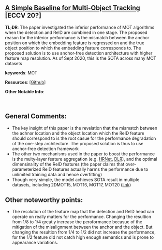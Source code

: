 [A Simple Baseline for Multi-Object Tracking](https://arxiv.org/pdf/2004.01888.pdf) [ECCV 20?]
---------------	

__TL;DR__: The paper investigated the inferior performance of MOT algorithms when the detection and ReID are combined in
one stage. The proposed reason for the inferior performance is the mismatch between the anchor position on which the embedding feature is regressed on and the true object position to which the embedding feature corresponds to. The proposed solution is to use anchor-free detection architecture with higher feature map resolution. As of Sept 2020, this is the SOTA across many MOT datasets

__keywords__: MOT

__Resources__: [[Github](https://github.com/ifzhang/FairMOT)] 

__Other Notable Info__: 

<br/>    

General Comments:
------
* The key insight of this paper is the revelation that the mismatch between the achnor location and the object location which the ReID feature should correspond to is the root casue for the performance degradation of the one-step architecture. The proposed solution is thus to use anchor-free detection framework
* The other two mechanisms used in the paper to boost the performance is the multy-layer feature aggregation (e.g. [HRNet](https://arxiv.org/pdf/1904.04514.pdf), [DLR](https://arxiv.org/pdf/1707.06484.pdf)), and the optimal dimensinality of the ReID features (the paper claims that over-parameterized ReID features actually harms the performance due to unlimited training data and hence overfitting)
* Though very simple, the model achieves SOTA result in multiple datasets, including 2DMOT15, MOT16, MOT17, MOT20 ([link](https://paperswithcode.com/paper/a-simple-baseline-for-multi-object-tracking))

<!-- Key ideas and technical details:
------
*  -->

Other noteworthy points:
------
* The resolution of the feature map that the detection and ReID head can operate on really matters for the performance. Changing the resultion from 1/8 to 1/4 greatly increase the peroformance becasue of the mitigation of the misalignment between the anchor and the object. But changing the resultion from 1/4 to 1/2 did not increase the performance, for the 1/2 feature did not catch high enough semantics and is prone to appearance variations. 




